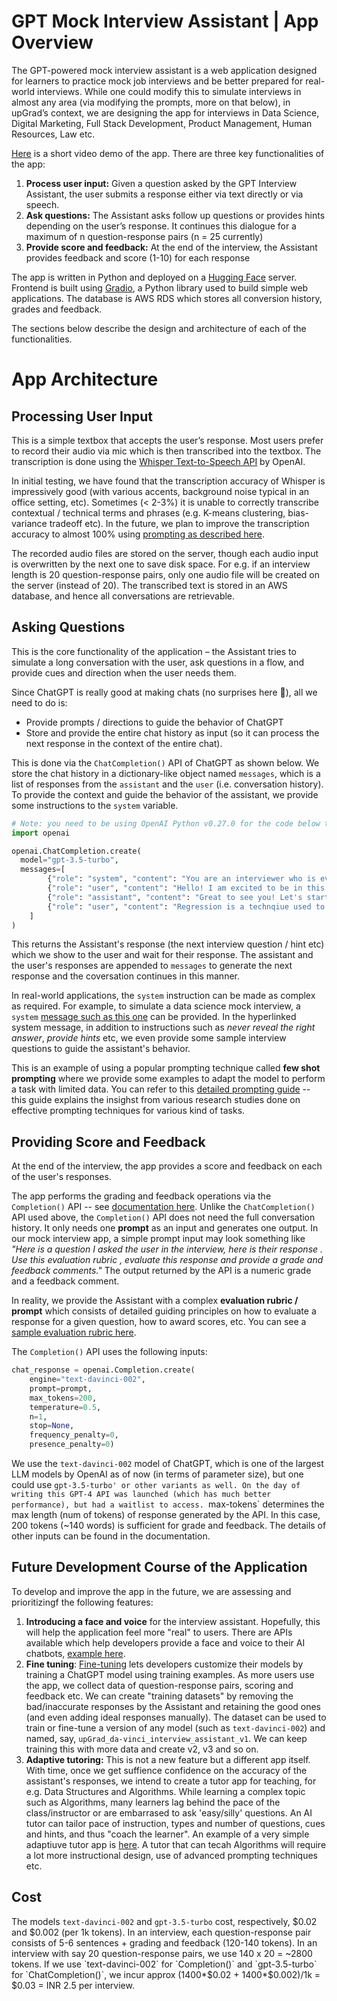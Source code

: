 # GPT Mock Interview Assistant | App Overview
The GPT-powered mock interview assistant is a web application designed for learners to practice mock job interviews and be better prepared for real-world interviews. While one could modify this to simulate interviews in almost any area (via modifying the prompts, more on that below), in upGrad’s context, we are designing the app for interviews in Data Science, Digital Marketing, Full Stack Development, Product Management, Human Resources, Law etc. 

[Here](https://www.linkedin.com/posts/mayank-kumar-5573243_education-technology-learning-activity-7046334211317710848-CcOR?utm_source=share&utm_medium=member_desktop) is a short video demo of the app. There are three key functionalities of the app:
1. **Process user input:** Given a question asked by the GPT Interview Assistant, the user submits a response either via text directly or via speech. 
2. **Ask questions:** The Assistant asks follow up questions or provides hints depending on the user’s response. It continues this dialogue for a maximum of n question-response pairs (n = 25 currently)
3. **Provide score and feedback:** At the end of the interview, the Assistant provides feedback and score (1-10) for each response

The app is written in Python and deployed on a [Hugging Face](https://upgradgpt-gpt-interview-beta.hf.space/) server. Frontend is built using [Gradio](https://gradio.app/), a Python library used to build simple web applications. The database is AWS RDS which stores all conversion history, grades and feedback.  

The sections below describe the design and architecture of each of the functionalities. 

# App Architecture
## Processing User Input
This is a simple textbox that accepts the user’s response. Most users prefer to record their audio via mic which is then transcribed into the textbox. The transcription is done using the [Whisper Text-to-Speech API](https://platform.openai.com/docs/guides/speech-to-text) by OpenAI. 

In initial testing, we have found that the transcription accuracy of Whisper is impressively good (with various accents, background noise typical in an office setting, etc). Sometimes (< 2-3%) it is unable to correctly transcribe contextual / technical terms and phrases (e.g. K-means clustering, bias-variance tradeoff etc). In the future, we plan to improve the transcription accuracy to almost 100% using [prompting as described here](https://platform.openai.com/docs/guides/speech-to-text/prompting).

The recorded audio files are stored on the server, though each audio input is overwritten by the next one to save disk space. For e.g. if an interview length is 20 question-response pairs, only one audio file will be created on the server (instead of 20). The transcribed text is stored in an AWS database, and hence all conversations are retrievable.


## Asking Questions 
This is the core functionality of the application – the Assistant tries to simulate a long conversation with the user, ask questions in a flow, and provide cues and direction when the user needs them. 

Since ChatGPT is really good at making chats (no surprises here 🙂), all we need to do is:
* Provide prompts / directions to guide the behavior of ChatGPT
* Store and provide the entire chat history as input (so it can process the next response in the context of the entire chat). 

This is done via the `ChatCompletion()` API of ChatGPT as shown below. We store the chat history in a dictionary-like object named `messages`, which is a list of responses from the `assistant` and the `user` (i.e. conversation history). To provide the context and guide the behavior of the assistant, we provide some instructions to the `system` variable.


```Python
# Note: you need to be using OpenAI Python v0.27.0 for the code below to work
import openai

openai.ChatCompletion.create(
  model="gpt-3.5-turbo",
  messages=[
        {"role": "system", "content": "You are an interviewer who is evaluating candidates for roles such as Data Scientist, ...."},
        {"role": "user", "content": "Hello! I am excited to be in this interview."},
        {"role": "assistant", "content": "Great to see you! Let's start with the first question..."},
        {"role": "user", "content": "Regression is a technqiue used to ...."}
    ]
)
```
This returns the Assistant's response (the next interview question / hint etc) which we show to the user and wait for their response. The assistant and the user's responses are appended to `messages` to generate the next response and the coversation continues in this manner.

In real-world applications, the `system` instruction can be made as complex as required. For example, to simulate a data science mock interview, a `system` [message such as this one](https://github.com/kshitijjain91/GPT_Mock_Interview_upGrad/blob/main/data_scientist/system_message.txt) can be provided. In the hyperlinked system message, in addition to instructions such as *never reveal the right answer*, *provide hints* etc, we even provide some sample interview questions to guide the assistant's behavior.

This is an example of using a popular prompting technique called **few shot prompting** where we provide some examples to adapt the model to perform a task with limited data. You can refer to this [detailed prompting guide](https://github.com/openai/openai-cookbook/blob/main/techniques_to_improve_reliability.md) -- this guide explains the insighst from various research studies done on effective prompting techniques for various kind of tasks. 

## Providing Score and Feedback
At the end of the interview, the app provides a score and feedback on each of the user's responses. 

The app performs the grading and feedback operations via the `Completion()` API -- see [documentation here](https://platform.openai.com/docs/api-reference/completions). Unlike the `ChatCompletion()` API used above, the `Completion()` API does not need the full conversation history. It only needs one **prompt** as an input and generates one output. In our mock interview app, a simple prompt input may look something like *"Here is a question I asked the user in the interview, here is their response <response>. Use this evaluation rubric <rubric>, evaluate this response and provide a grade and feedback comments."* The output returned by the API is a numeric grade and a feedback comment. 

In reality, we provide the Assistant with a complex **evaluation rubric / prompt** which consists of detailed guiding principles on how to evaluate a response for a given question, how to award scores, etc. You can see a [sample evaluation rubric here](https://github.com/kshitijjain91/GPT_Mock_Interview_upGrad/blob/main/data_scientist/evaluation_rubric.txt). 

The `Completion()` API uses the following inputs:

```Python
chat_response = openai.Completion.create(
    engine="text-davinci-002", 
    prompt=prompt,
    max_tokens=200,
    temperature=0.5,
    n=1,
    stop=None,
    frequency_penalty=0,
    presence_penalty=0)
```
We use the `text-davinci-002` model of ChatGPT, which is one of the largest LLM models by OpenAI as of now (in terms of parameter size), but one could use `gpt-3.5-turbo' or other variants as well. On the day of writing this GPT-4 API was launched (which has much better performance), but had a waitlist to access. `max-tokens` determines the max length (num of tokens) of response generated by the API. In this case, 200 tokens (~140 words) is sufficient for grade and feedback. The details of other inputs can be found in the documentation. 

## Future Development Course of the Application
To develop and improve the app in the future, we are assessing and prioritizingf the following features:
1. **Introducing a face and voice** for the interview assistant. Hopefully, this will help the application feel more "real" to users. There are APIs available which help developers provide a face and voice to their AI chatbots, [example here](https://www.d-id.com/api/). 
2. **Fine tuning**: [Fine-tuning](https://platform.openai.com/docs/guides/fine-tuning) lets developers customize their models by training a ChatGPT model using training examples. As more users use the app, we collect data of question-response pairs, scoring and feedback etc. We can create "training datasets" by removing the bad/inaccurate responses by the Assistant and retaining the good ones (and even adding ideal responses manually). The dataset can be used to train or fine-tune a version of any model (such as `text-davinci-002`) and named, say, `upGrad_da-vinci_interview_assistant_v1`. We can keep training this with more data and create v2, v3 and so on.
3. **Adaptive tutoring:** This is not a new feature but a different app itself. With time, once we get suffience confidence on the accuracy of the assistant's responses, we intend to create a tutor app for teaching, for e.g. Data Structures and Algorithms. While learning a complex topic such as Algorithms, many learners lag behind the pace of the class/instructor or are embarrased to ask 'easy/silly' questions. An AI tutor can tailor pace of instruction, types and number of questions, cues and hints, and thus "coach the learner". An example of a very simple adaptiuve tutor app is [here](https://twitter.com/replit/status/1634298303469744136?s=48&t=lBqmTD5w6b8HmbQcfHylrg). A tutor that can tecah Algorithms will require a lot more instructional design, use of advanced prompting techniques etc.

## Cost
The models `text-davinci-002` and `gpt-3.5-turbo` cost, respectively, $0.02 and $0.002 (per 1k tokens). In an interview, each question-response pair consists of 5-6 sentences + grading and feedback (120-140 tokens). In an interview with say 20 question-response pairs, we use 140 x 20 = ~2800 tokens. If we use `text-davinci-002` for `Completion()` and `gpt-3.5-turbo` for `ChatCompletion()`, we incur approx (1400*$0.02 + 1400*$0.002)/1k = $0.03 = INR 2.5 per interview.















